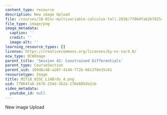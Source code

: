 ```yaml
---
content_type: resource
description: New image Upload
file: /courses/18-02sc-multivariable-calculus-fall-2010/77064fab2676254d3b2a176e085da2cb_MIT18_02SC_L14Brds_4.png
file_type: image/png
image_metadata:
  caption: ''
  credit: ''
  image-alt: ''
learning_resource_types: []
license: https://creativecommons.org/licenses/by-nc-sa/4.0/
ocw_type: OCWImage
parent_title: 'Session 42: Constrained Differentials'
parent_type: CourseSection
parent_uid: 189d8c48-a287-41d4-f72b-8613f8e35c61
resourcetype: Image
title: MIT18_02SC_L14Brds_4.png
uid: 77064fab-2676-254d-3b2a-176e085da2cb
video_metadata:
  youtube_id: null
---
```

New image Upload